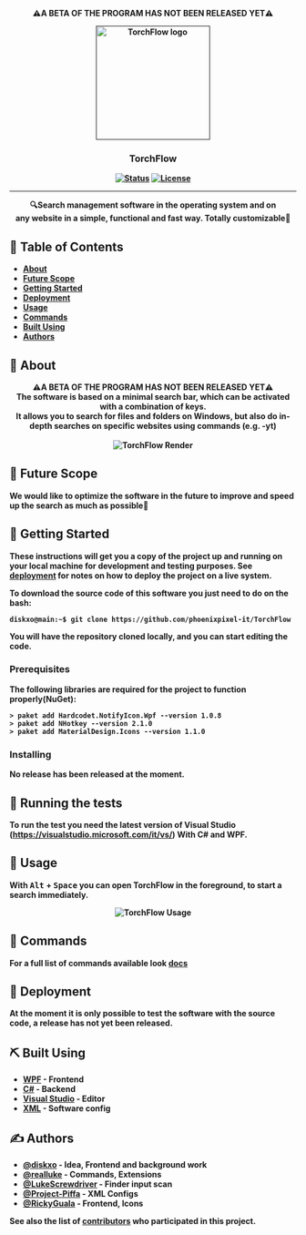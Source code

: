 <p align="center">
    <b>⚠️A BETA OF THE PROGRAM HAS NOT BEEN RELEASED YET⚠️<b>
</p>

<p align="center"> 
  <a href="" rel="noopener">
 <img width=200px height=200px src="https://i.imgur.com/DHjBkX8.png" alt="TorchFlow logo"></a>
</p>

<h3 align="center">TorchFlow</h3>

<div align="center">

[![Status](https://img.shields.io/badge/status-active-success.svg)]()
[![License](https://img.shields.io/badge/license-BSD-3.svg)](/LICENSE)

</div>

---

<p align="center"> 🔍Search management software in the operating system and on <br>any website in a simple, functional and fast way. Totally customizable🚀
    <br>
</p>

## 📝 Table of Contents

- [About](#about)
- [Future Scope](#future_scope)
- [Getting Started](#getting_started)
- [Deployment](#deployment)
- [Usage](#usage)
- [Commands](#commands)
- [Built Using](#built_using)
- [Authors](#authors)


## 🧐 About <a name = "about"></a>
<p align="center">
<b>⚠️A BETA OF THE PROGRAM HAS NOT BEEN RELEASED YET⚠️<b><br>
The software is based on a minimal search bar,
which can be activated with a combination of keys.<br>
It allows you to search for files and folders on Windows,
but also do in-depth searches on specific websites using commands (e.g. -yt)
  <br><br>

<img src="https://i.imgur.com/Ettx4Ci.png" alt="TorchFlow Render">
</p>


## 🚀 Future Scope <a name = "future_scope"></a>

We would like to optimize the software in the future to improve and speed up the search as much as possible🔮

## 🏁 Getting Started <a name = "getting_started"></a>

These instructions will get you a copy of the project up and running on your local machine for development and testing purposes. See [deployment](#deployment) for notes on how to deploy the project on a live system.

To download the source code of this software you just need to do on the bash:

```console
diskxo@main:~$ git clone https://github.com/phoenixpixel-it/TorchFlow
```

You will have the repository cloned locally, and you can start editing the code.

### Prerequisites

The following libraries are required for the project to function properly(NuGet):

```console
> paket add Hardcodet.NotifyIcon.Wpf --version 1.0.8
> paket add NHotkey --version 2.1.0
> paket add MaterialDesign.Icons --version 1.1.0
```

### Installing

No release has been released at the moment.

## 🔧 Running the tests <a name = "tests"></a>

To run the test you need the latest version of
Visual Studio (https://visualstudio.microsoft.com/it/vs/)
With C# and WPF.

## 🎈 Usage <a name="usage"></a>

With <kbd>Alt</kbd> + <kbd>Space</kbd> you can open TorchFlow in the foreground,
to start a search immediately.
<p align="center">
<img src="https://i.imgur.com/GREyt6V.png" alt="TorchFlow Usage">
</p>

## 🚀 Commands <a name = "commands"></a>

For a full list of commands available look [docs](https://github.com/phoenixpixel-it/TorchFlow/blob/main/docs/ProgramKeyword.md)

## 🚀 Deployment <a name = "deployment"></a>

At the moment it is only possible to test the software with the source code,
a release has not yet been released.

## ⛏️ Built Using <a name = "built_using"></a>

- [WPF](https://visualstudio.microsoft.com/it/vs/features/wpf/) - Frontend
- [C#](https://docs.microsoft.com/it-it/dotnet/csharp/) - Backend
- [Visual Studio](https://visualstudio.microsoft.com/it/vs/) - Editor
- [XML](https://www.xml.com/) - Software config

## ✍️ Authors <a name = "authors"></a>

- [@diskxo](https://github.com/orgs/phoenixpixel-it/people/diskxo) - Idea, Frontend and background work
- [@realluke](https://github.com/orgs/phoenixpixel-it/people/lucapexe) - Commands, Extensions
- [@LukeScrewdriver](https://github.com/orgs/phoenixpixel-it/people/LukeScrewdriver) - Finder input scan
- [@Project-Piffa](https://github.com/orgs/phoenixpixel-it/people/Project-Piffa) - XML Configs
- [@RickyGuala](https://github.com/orgs/phoenixpixel-it/people/) - Frontend, Icons


See also the list of [contributors](https://github.com/phoenixpixel-it/TorchFlow/graphs/contributors) who participated in this project.

